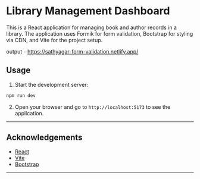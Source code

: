 # Library Management Dashboard

This is a React application for managing book and author records in a library. The application uses Formik for form validation, Bootstrap for styling via CDN, and Vite for the project setup.

output - https://sathyagar-form-validation.netlify.app/

## Usage

1. Start the development server:

```bash
npm run dev
```

2. Open your browser and go to `http://localhost:5173` to see the application.

---

## Acknowledgements

- [React](https://reactjs.org/)
- [Vite](https://vitejs.dev)
- [Bootstrap](https://getbootstrap.com/)

---
